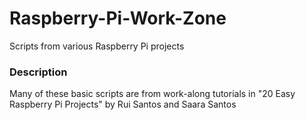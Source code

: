# Raspberry-Pi-Work-Zone
Scripts from various Raspberry Pi projects

### Description
Many of these basic scripts are from work-along tutorials in "20 Easy Raspberry Pi Projects" by Rui Santos and Saara Santos
